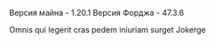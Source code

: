 Версия майна - 1.20.1
Версия Форджа - 47.3.6








































































Omnis qui legerit cras pedem iniuriam surget Jokerge
